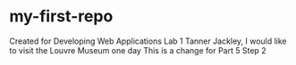 # my-first-repo
Created for Developing Web Applications Lab 1
Tanner Jackley, I would like to visit the Louvre Museum one day
This is a change for Part 5 Step 2